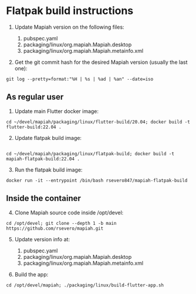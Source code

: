 # Flatpak build instructions

1. Update Mapiah version on the following files:
   1. pubspec.yaml
   2. packaging/linux/org.mapiah.Mapiah.desktop
   3. packaging/linux/org.mapiah.Mapiah.metainfo.xml

2. Get the git commit hash for the desired Mapiah version (usually the last one):
```
git log --pretty=format:"%H | %s | %ad | %an" --date=iso
```




## As regular user

1. Update main Flutter docker image:
```
cd ~/devel/mapiah/packaging/linux/flutter-build/20.04; docker build -t flutter-build:22.04 .
```

2. Update flatpak build image:
```

cd ~/devel/mapiah/packaging/linux/flatpak-build; docker build -t mapiah-flatpak-build:22.04 .
```

3. Run the flatpak build image:
```
docker run -it --entrypoint /bin/bash rsevero847/mapiah-flatpak-build
```

## Inside the container

4. Clone Mapiah source code inside /opt/devel:
```
cd /opt/devel; git clone --depth 1 -b main https://github.com/rsevero/mapiah.git
```

5. Update version info at:
   1. pubspec.yaml
   2. packaging/linux/org.mapiah.Mapiah.desktop
   3. packaging/linux/org.mapiah.Mapiah.metainfo.xml

6. Build the app:
```
cd /opt/devel/mapiah; ./packaging/linux/build-flutter-app.sh
```


